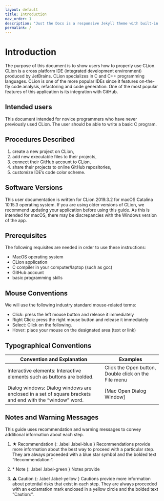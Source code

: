```yaml
---
layout: default
title: Introduction
nav_order: 1
description: "Just the Docs is a responsive Jekyll theme with built-in search that is easily customizable and hosted on GitHub Pages."
permalink: /
---
```


# Introduction

The purpose of this document is to show users how to properly use CLion. CLion is a cross platform IDE (integrated development environment) produced by JetBrains. CLion specializes in C and C++ programming languages. CLion is one of the more popular IDEs since it features on-the-fly code analysis, refactoring and code generation. One of the most popular features of this application is its integration with GitHub.

## Intended users

This document intended for novice programmers who have never previously used CLion. The user should be able to write a basic C program.

## Procedures Described

  1. create a new project on CLion,
  2. add new executable files to their projects,
  3. connect their GitHub account to CLion,
  4. share their projects to online GitHub repositories,
  5. customize IDE’s code color scheme.
  
## Software Versions

This user documentation is written for CLion 2019.3.2 for macOS Catalina 10.15.3 operating system. If you are using older versions of CLion, we recommend updating your application before using this guide. As this is intended for macOS, there may be discrepancies with the Windows version of the app.  

## Prerequisites

The following requisites are needed in order to use these instructions:
  
* MacOS operating system
* CLion application
* C compiler in your computer/laptop (such as gcc)
* GitHub account
* basic programming skills

## Mouse Conventions

We will use the following industry standard mouse-related terms:

* Click: press the left mouse button and release it immediately
* Right Click: press the right mouse button and release it immediately
* Select: Click on the following.
* Hover: place your mouse on the designated area (text or link)

## Typographical Conventions

| Convention and Explanation                                                                              | Examples                                             |
|---------------------------------------------------------------------------------------------------------|------------------------------------------------------|
| Interactive elements: Interactive elements such as buttons are bolded.                                  | Click the Open button, Double click on the File menu |
| Dialog windows: Dialog windows are enclosed in a set of square brackets and end with the “window” word. | [Mac Open Dialog Window]                             |

## Notes and Warning Messages

This guide uses recommendation and warning messages to convey additional information about each step.

1. ★ Recommendation
   {: .label .label-blue }
   Recommendations provide more information about the best way to proceed with a particular step. They are always proceeded with a blue star symbol and the bolded text “Recommendation:”.
  
1. \* Note
   {: .label .label-green }
   Notes provide
  
1. ⚠ Caution
   {: .label .label-yellow }
   Cautions provide more information about potential risks that exist in each step. They are always proceeded with an exclamation mark enclosed in a yellow circle and the bolded text “Caution:”.
  